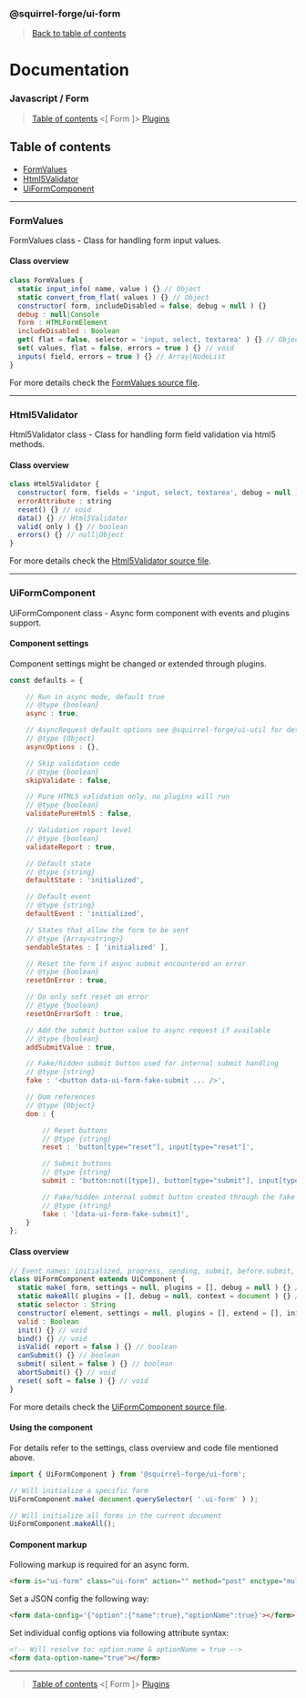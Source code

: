 ### @squirrel-forge/ui-form
> [Back to table of contents](../README.md#table-of-contents)

# Documentation
### Javascript / Form
> [Table of contents](../README.md#table-of-contents) <[ Form ]> [Plugins](Plugins.md)

## Table of contents
 - [FormValues](#FormValues)
 - [Html5Validator](#Html5Validator)
 - [UiFormComponent](#UiFormComponent)

---

### FormValues
FormValues class - Class for handling form input values.

#### Class overview
```javascript
class FormValues {
  static input_info( name, value ) {} // Object
  static convert_from_flat( values ) {} // Object
  constructor( form, includeDisabled = false, debug = null ) {}
  debug : null|Console
  form : HTMLFormElement
  includeDisabled : Boolean
  get( flat = false, selector = 'input, select, textarea' ) {} // Object
  set( values, flat = false, errors = true ) {} // void
  inputs( field, errors = true ) {} // Array|NodeList
}
```
For more details check the [FormValues source file](../src/es6/Form/FormValues.js).

---

### Html5Validator
Html5Validator class - Class for handling form field validation via html5 methods.

#### Class overview
```javascript
class Html5Validator {
  constructor( form, fields = 'input, select, textarea', debug = null ) {}
  errorAttribute : string
  reset() {} // void
  data() {} // Html5Validator
  valid( only ) {} // boolean
  errors() {} // null|Object
}
```
For more details check the [Html5Validator source file](../src/es6/Form/Html5Validator.js).

---

### UiFormComponent
UiFormComponent class - Async form component with events and plugins support.

#### Component settings
Component settings might be changed or extended through plugins.
```javascript
const defaults = {

    // Run in async mode, default true
    // @type {boolean}
    async : true,

    // AsyncRequest default options see @squirrel-forge/ui-util for details
    // @type {Object}
    asyncOptions : {},

    // Skip validation code
    // @type {boolean}
    skipValidate : false,

    // Pure HTML5 validation only, no plugins will run
    // @type {boolean}
    validatePureHtml5 : false,

    // Validation report level
    // @type {boolean}
    validateReport : true,

    // Default state
    // @type {string}
    defaultState : 'initialized',

    // Default event
    // @type {string}
    defaultEvent : 'initialized',

    // States that allow the form to be sent
    // @type {Array<string>}
    sendableStates : [ 'initialized' ],

    // Reset the form if async submit encountered an error
    // @type {boolean}
    resetOnError : true,

    // Do only soft reset on error
    // @type {boolean}
    resetOnErrorSoft : true,

    // Add the submit button value to async request if available
    // @type {boolean}
    addSubmitValue : true,

    // Fake/hidden submit button used for internal submit handling
    // @type {string}
    fake : '<button data-ui-form-fake-submit ... />',

    // Dom references
    // @type {Object}
    dom : {

        // Reset buttons
        // @type {string}
        reset : 'button[type="reset"], input[type="reset"]',

        // Submit buttons
        // @type {string}
        submit : 'button:not([type]), button[type="submit"], input[type="submit"]',

        // Fake/hidden internal submit button created through the fake option
        // @type {string}
        fake : '[data-ui-form-fake-submit]',
    }
};
```

#### Class overview
```javascript
// Event names: initialized, progress, sending, submit, before.submit, async.modify, error, success, complete, reset
class UiFormComponent extends UiComponent {
  static make( form, settings = null, plugins = [], debug = null ) {} // UiFormComponent
  static makeAll( plugins = [], debug = null, context = document ) {} // UiFormComponent[]
  static selector : String
  constructor( element, settings = null, plugins = [], extend = [], init = true, debug = null ) {}
  valid : Boolean
  init() {} // void
  bind() {} // void
  isValid( report = false ) {} // boolean
  canSubmit() {} // boolean
  submit( silent = false ) {} // boolean
  abortSubmit() {} // void
  reset( soft = false ) {} // void
}
```
For more details check the [UiFormComponent source file](../src/es6/Form/UiFormComponent.js).

#### Using the component
For details refer to the settings, class overview and code file mentioned above.
```javascript
import { UiFormComponent } from '@squirrel-forge/ui-form';

// Will initialize a specific form
UiFormComponent.make( document.querySelector( '.ui-form' ) );

// Will initialize all forms in the current document
UiFormComponent.makeAll();
```

#### Component markup
Following markup is required for an async form.
```html
<form is="ui-form" class="ui-form" action="" method="post" enctype="multipart/form-data"></form>
```
Set a JSON config the following way:
```html
<form data-config='{"option":{"name":true},"optionName":true}'></form>
```
Set individual config options via following attribute syntax:
```html
<!-- Will resolve to: option.name & optionName = true -->
<form data-option-name="true"></form>
```

---

> [Table of contents](../README.md#table-of-contents) <[ Form ]> [Plugins](Plugins.md)
